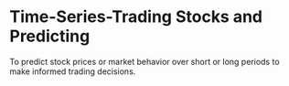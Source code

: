 # Time-Series-Trading Stocks and Predicting
 To predict stock prices or market behavior over short or long periods to make informed trading decisions. 
